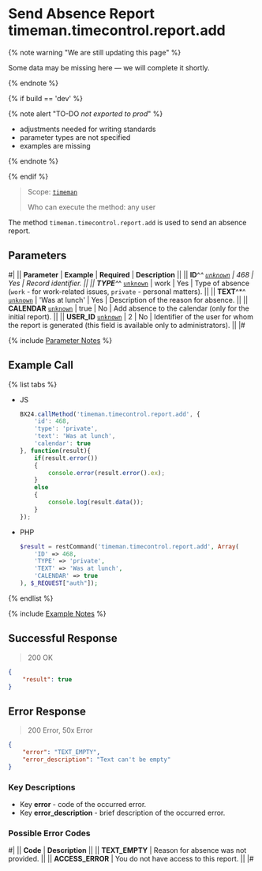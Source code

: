 # Send Absence Report timeman.timecontrol.report.add

{% note warning "We are still updating this page" %}

Some data may be missing here — we will complete it shortly.

{% endnote %}

{% if build == 'dev' %}

{% note alert "TO-DO _not exported to prod_" %}

- adjustments needed for writing standards
- parameter types are not specified
- examples are missing

{% endnote %}

{% endif %}

> Scope: [`timeman`](../../scopes/permissions.md)
>
> Who can execute the method: any user

The method `timeman.timecontrol.report.add` is used to send an absence report.

## Parameters

#|
|| **Parameter** | **Example** | **Required** | **Description** ||
|| **ID**^*^
[`unknown`](../../data-types.md) | 468 | Yes | Record identifier. ||
|| **TYPE**^*^
[`unknown`](../../data-types.md) | work | Yes | Type of absence (`work` - for work-related issues, `private` - personal matters). ||
|| **TEXT**^*^
[`unknown`](../../data-types.md) | 'Was at lunch' | Yes | Description of the reason for absence. ||
|| **CALENDAR**
[`unknown`](../../data-types.md) | true | No | Add absence to the calendar (only for the initial report). ||
|| **USER_ID**
[`unknown`](../../data-types.md) | 2 | No | Identifier of the user for whom the report is generated (this field is available only to administrators). ||
|#

{% include [Parameter Notes](../../../_includes/required.md) %}

## Example Call

{% list tabs %}

- JS

    ```javascript
    BX24.callMethod('timeman.timecontrol.report.add', {
        'id': 468,
        'type': 'private',
        'text': 'Was at lunch',
        'calendar': true
    }, function(result){
        if(result.error())
        {
            console.error(result.error().ex);
        }
        else
        {
            console.log(result.data());
        }
    });
    ```

- PHP

    ```php
    $result = restCommand('timeman.timecontrol.report.add', Array(
        'ID' => 468,
        'TYPE' => 'private',
        'TEXT' => 'Was at lunch',
        'CALENDAR' => true
    ), $_REQUEST["auth"]);    
    ```

{% endlist %}

{% include [Example Notes](../../../_includes/examples.md) %}

## Successful Response

> 200 OK
```json
{    
    "result": true
}
```

## Error Response

> 200 Error, 50x Error
```json
{
    "error": "TEXT_EMPTY",
    "error_description": "Text can't be empty"
}
```

### Key Descriptions

- Key **error** - code of the occurred error.
- Key **error_description** - brief description of the occurred error.

### Possible Error Codes

#|
|| **Code** | **Description** ||
|| **TEXT_EMPTY** | Reason for absence was not provided. ||
|| **ACCESS_ERROR** | You do not have access to this report. ||
|#